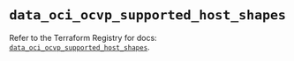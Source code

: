 # `data_oci_ocvp_supported_host_shapes`

Refer to the Terraform Registry for docs: [`data_oci_ocvp_supported_host_shapes`](https://registry.terraform.io/providers/oracle/oci/6.18.0/docs/data-sources/ocvp_supported_host_shapes).
